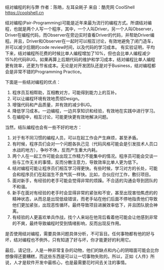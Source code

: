 结对编程的利与弊
作者：陈皓，左耳朵耗子
来自：酷壳网 CoolShell https://coolshell.cn

结对编程(Pair-Programming)可能是近年来最为流行的编程方式。所谓结对编程，也就是两个人写一个程序，其中，一个人叫Driver，另一个人叫Observer，Driver在编程代码，而Observer在旁边实时查看Driver的代码，并帮助Driver编程。并且，Driver和Observer在一起时可以相互讨论，有效地避免了闭门造车，并可以减少后期的code review时间，以及代码的学习成本。
有实验证明，平均下来，结对编程所花费的时候比单人编程增加了10%，但也会比单人编程减少15%的代码BUG。如果再算上后期代码的维护和学习成本，结对编程比单人编程更有效率，还更为节省成本。无论是对开发团队还是对于Business，结对编程都会是非常不错的Programming Practice。

下面是一些结对编程的优点：
1. 程序员互相帮助，互相教对方，可能得到能力上的互补。
2. 可以让编程环境有效地贯彻Design。
3. 增强代码和产品质量，并有效的减少BUG。
4. 降低学习成本。一边编程，一边共享知识和经验，有效地在实践中进行学习。
5. 在编程中，相互讨论，可能更快更有效地解决问题。

当然，结队编程也会有一些不好的地方：
1. 对于有不同习惯的编程人员，可以在起工作会产生麻烦，甚至矛盾。
2. 有时候，程序员们会对一个问题各执己见（代码风格可能会是引发技术人员口水战的地方），争吵不休，反而产生重大内耗。
3. 两个人在一起工作可能会出现工作精力不能集中的情况。程序员可能会交谈一些与工作无关的事情，反而分散注意力，导致效率比单人更为低下。
4. 结对编程可能让程序员们相互学习得更快。有些时候，学习对方的长处，可能会和程序员们在起滋生不良气氛一样快。比如，合伙应付工作，敷衍项目。
5. 面对新手，有经验的老手可能会觉得非常的烦躁。不合适的沟通会导到团队的不和谐。
6. 新手在面对有经验的老手时会显得非常的紧张和不安，甚至出现害怕焦虑的的精神状态，从而总是出现低级错误，而老手站在他们后面不停地指责他们导致他们更加紧张，出现恶性循环。最终导致项目进展效率低下，并且团队貌合神离。
7. 有经验的人更喜欢单兵作战，找个人来站在他背后看着他可能会让他感到非常的不爽，最终导致编程时受到情绪影响，反而出现反作用。

是否使用结对编程，需要具体问题具体分析，不可盲目。任何事物都有他的好与坏，结对编程也不例外，只有知道了好与坏，你才能更好的利用它。

最后，请记住，人是一种非常复杂的动物，他们的缺点和内心的阴暗面可能会比你想像得还要糟糕，而这些东西是可以让一切事物失败的。所以，正如《人件》所说，人才是软件开发中最核心，也是最需要花时间去关注的事情。